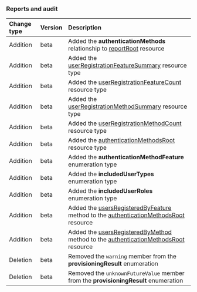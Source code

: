 ### Reports and audit

| **Change type** | **Version** | **Description** |
|:---|:---|:---|
|Addition|beta|Added the **authenticationMethods** relationship to [reportRoot](https://docs.microsoft.com/en-us/graph/api/resources/reportRoot?view=graph-rest-beta) resource|
|Addition|beta|Added the [userRegistrationFeatureSummary](https://docs.microsoft.com/en-us/graph/api/resources/userRegistrationFeatureSummary?view=graph-rest-beta) resource type|
|Addition|beta|Added the [userRegistrationFeatureCount](https://docs.microsoft.com/en-us/graph/api/resources/userRegistrationFeatureCount?view=graph-rest-beta) resource type|
|Addition|beta|Added the [userRegistrationMethodSummary](https://docs.microsoft.com/en-us/graph/api/resources/userRegistrationMethodSummary?view=graph-rest-beta) resource type|
|Addition|beta|Added the [userRegistrationMethodCount](https://docs.microsoft.com/en-us/graph/api/resources/userRegistrationMethodCount?view=graph-rest-beta) resource type|
|Addition|beta|Added the [authenticationMethodsRoot](https://docs.microsoft.com/en-us/graph/api/resources/authenticationMethodsRoot?view=graph-rest-beta) resource type|
|Addition|beta|Added the **authenticationMethodFeature** enumeration type|
|Addition|beta|Added the **includedUserTypes** enumeration type|
|Addition|beta|Added the **includedUserRoles** enumeration type|
|Addition|beta|Added the [usersRegisteredByFeature](https://docs.microsoft.com/en-us/graph/api/authenticationMethodsRoot-usersRegisteredByFeature?view=graph-rest-beta) method to the [authenticationMethodsRoot](https://docs.microsoft.com/en-us/graph/api/resources/authenticationMethodsRoot?view=graph-rest-beta) resource|
|Addition|beta|Added the [usersRegisteredByMethod](https://docs.microsoft.com/en-us/graph/api/authenticationMethodsRoot-usersRegisteredByMethod?view=graph-rest-beta) method to the [authenticationMethodsRoot](https://docs.microsoft.com/en-us/graph/api/resources/authenticationMethodsRoot?view=graph-rest-beta) resource|
|Deletion|beta|Removed the `warning` member from the **provisioningResult** enumeration|
|Deletion|beta|Removed the `unknownFutureValue` member from the **provisioningResult** enumeration|
